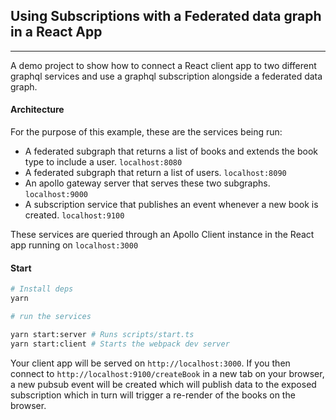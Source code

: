 ## Using Subscriptions with a Federated data graph in a React App

---

A demo project to show how to connect a React client app to two different graphql services and use a graphql subscription alongside a federated data graph.

#### Architecture

For the purpose of this example, these are the services being run:

- A federated subgraph that returns a list of books and extends the book type to include a user. `localhost:8080`
- A federated subgraph that return a list of users. `localhost:8090`
- An apollo gateway server that serves these two subgraphs. `localhost:9000`
- A subscription service that publishes an event whenever a new book is created. `localhost:9100`

These services are queried through an Apollo Client instance in the React app running on `localhost:3000`

#### Start

```sh
# Install deps
yarn

# run the services

yarn start:server # Runs scripts/start.ts
yarn start:client # Starts the webpack dev server
```

Your client app will be served on `http://localhost:3000`. If you then connect to `http://localhost:9100/createBook` in a new tab on your browser, a new pubsub event will be created which will publish data to the exposed subscription which in turn will trigger a re-render of the books on the browser.
